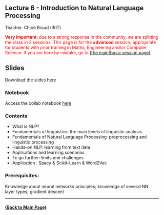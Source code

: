 ## Lecture 6 - Introduction to Natural Language Processing
Teacher: Chloé Braud (IRIT)

<div style="color: red"><span style="font-weight: bold">Very important:</span> due to a strong response in the community, we are splitting the class in 2 sessions. This page is for the <span style="font-weight: bold">advanced</span> session, appropriate for students with prior training in Maths, Engineering and/or Computer Science. If you are here by mistake, go to <a href="https://rufinv.github.io/Intro2AI-class/">[the main/basic session page]</a>. </div>

## Slides

Download the slides [here](https://github.com/rufinv/Intro2AI-advanced-class/blob/gh-pages/Lecture6/Lecture%206%20-%20Introduction%20to%20Natural%20Language%20Processing.pdf)

### Notebook
Access the collab notebook [here](https://colab.research.google.com/drive/1HVrMVb_16kIa_YbWormcwNWX8r_ivf5B?usp=sharing)

### Contents
* What is NLP? 
* Fundamentals of linguistics: the main levels of linguistic analysis
* Fundamentals of Natural Language Processing: preprocessing and linguistic processing
* Hands-on NLP: learning from text data
* Applications and learning scenarios
* To go further: limits and challenges
* Application : Spacy & Scikit-Learn & Word2Vec 


### Prerequisites:
Knowledge about neural networks principles; knowledge of several NN layer types; gradient descent


---
#### [(Back to Main Page)](../index.md)
